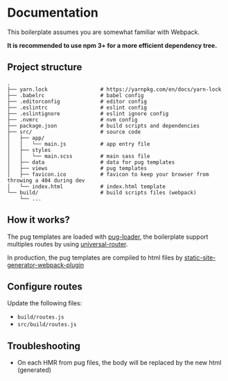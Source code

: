 # Documentation

This boilerplate assumes you are somewhat familiar with Webpack.

**It is recommended to use npm 3+ for a more efficient dependency tree.**

## Project structure

```
.
├── yarn.lock                 # https://yarnpkg.com/en/docs/yarn-lock
├── .babelrc                  # babel config
├── .editorconfig             # editor config
├── .eslintrc                 # eslint config
├── .eslintignore             # eslint ignore config
├── .nvmrc                    # nvm config
├── package.json              # build scripts and dependencies
├── src/                      # source code
│   ├── app/
│   │   └── main.js           # app entry file
│   ├── styles
│   │   └── main.scss         # main sass file
│   ├── data                  # data for pug templates
│   ├── views                 # pug templates
│   ├── favicon.ico           # favicon to keep your browser from throwing a 404 during dev
│   └── index.html            # index.html template
└── build/                    # build scripts files (webpack)
    └── ...
```

## How it works?

The pug templates are loaded with [pug-loader](https://github.com/pugjs/pug-loader), the boilerplate support multiples routes by using [universal-router](https://github.com/kriasoft/universal-router).

In production, the pug templates are compiled to html files by [static-site-generator-webpack-plugin](https://github.com/markdalgleish/static-site-generator-webpack-plugin)

## Configure routes

Update the following files:

* `build/routes.js`
* `src/build/routes.js`

## Troubleshooting

* On each HMR from pug files, the body will be replaced by the new html (generated)
